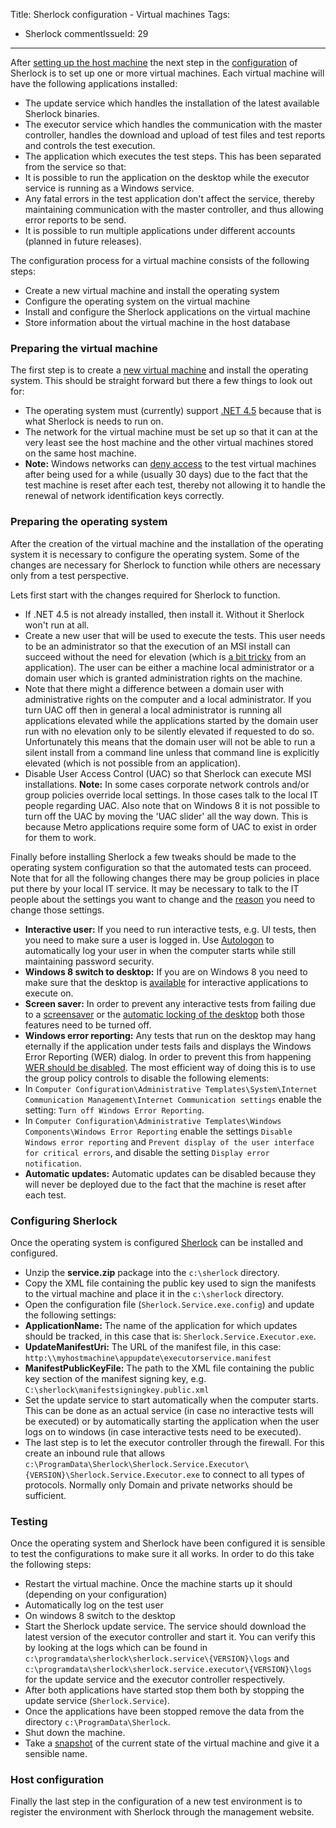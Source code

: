 Title: Sherlock configuration - Virtual machines
Tags:
  - Sherlock
commentIssueId: 29
---
After [setting up the host machine](/posts/2013-12-10_Setting-up-Sherlock-serverside.html) the next step in the [configuration](/posts/2013-12-04_Regression-testing-with-Sherlock.html) of Sherlock is to set up one or more virtual machines. Each virtual machine will have the following applications installed:

* The update service which handles the installation of the latest available Sherlock binaries.
* The executor service which handles the communication with the master controller, handles the download and upload of test files and test reports and controls the test execution.
* The application which executes the test steps. This has been separated from the service so that:
 * It is possible to run the application on the desktop while the executor service is running as a Windows service.
 * Any fatal errors in the test application don't affect the service, thereby maintaining communication with the master controller, and thus allowing error reports to be send.
 * It is possible to run multiple applications under different accounts (planned in future releases).

The configuration process for a virtual machine consists of the following steps:

* Create a new virtual machine and install the operating system
* Configure the operating system on the virtual machine
* Install and configure the Sherlock applications on the virtual machine
* Store information about the virtual machine in the host database

### Preparing the virtual machine
The first step is to create a [new virtual machine](http://technet.microsoft.com/en-us/library/cc772480.aspx) and install the operating system. This should be straight forward but there a few things to look out for:

* The operating system must (currently) support [.NET 4.5](http://en.wikipedia.org/wiki/.NET_Framework_version_history#.NET_Framework_4.5) because that is what Sherlock is needs to run on.
* The network for the virtual machine must be set up so that it can at the very least see the host machine and the other virtual machines stored on the same host machine.
 * **Note:** Windows networks can [deny access](http://www.petri.co.il/working-with-domain-member-virtual-machines-and-snapshots.htm) to the test virtual machines after being used for a while (usually 30 days) due to the fact that the test machine is reset after each test, thereby not allowing it to handle the renewal of network identification keys correctly.

### Preparing the operating system
After the creation of the virtual machine and the installation of the operating system it is necessary to configure the operating system. Some of the changes are necessary for Sherlock to function while others are necessary only from a test perspective.

Lets first start with the changes required for Sherlock to function.

* If .NET 4.5 is not already installed, then install it. Without it Sherlock won't run at all.
* Create a new user that will be used to execute the tests. This user needs to be an administrator so that the execution of an MSI install can succeed without the need for elevation (which is [a bit tricky](http://stackoverflow.com/questions/5098121/how-can-i-get-elevated-permissions-uac-via-impersonation-under-a-non-interacti) from an application). The user can be either a machine local administrator or a domain user  which is granted administration rights on the machine.
 * Note that there might a difference between a domain user with administrative rights on the computer and a local administrator. If you turn UAC off then in general a local administrator is running all applications elevated while the applications started by the domain user run with no elevation only to be silently elevated if requested to do so. Unfortunately this means that the domain user will not be able to run a silent install from a command line unless that command line is explicitly elevated (which is not possible from an application).
* Disable User Access Control (UAC) so that Sherlock can execute MSI installations. **Note:** In some cases corporate network controls and/or group policies override local settings. In those cases talk to the local IT people regarding UAC. Also note that on Windows 8 it is not possible to turn off the UAC by moving the 'UAC slider' all the way down. This is because Metro applications require some form of UAC to exist in order for them to work.

Finally before installing Sherlock a few tweaks should be made to the operating system configuration so that the automated tests can proceed. Note that for all the following changes there may be group policies in place put there by your local IT service. It may be necessary to talk to the IT people about the settings you want to change and the [reason](http://www.brianbondy.com/blog/id/100/) you need to change those settings.

* **Interactive user:** If you need to run interactive tests, e.g. UI tests, then you need to make sure a user is logged in. Use [Autologon](http://technet.microsoft.com/en-us/sysinternals/bb963905.aspx) to automatically log your user in when the computer starts while still maintaining password security.
* **Windows 8 switch to desktop:** If you are on Windows 8 you need to make sure that the desktop is [available](http://www.7tutorials.com/how-boot-desktop-windows-8-skip-start-screen) for interactive applications to execute on.
* **Screen saver:** In order to prevent any interactive tests from failing due to a [screensaver](http://windows.microsoft.com/en-nz/windows-vista/turn-your-screen-saver-on-or-off) or the [automatic locking of the desktop](http://answers.microsoft.com/en-us/windows/forum/windows_7-security/disable-automatic-lock-with-windows-7/daef8f0a-810f-46e8-9420-3c32c4bd6479) both those features need to be turned off.
* **Windows error reporting:** Any tests that run on the desktop may hang eternally if the application under tests fails and displays the Windows Error Reporting (WER) dialog. In order to prevent this from happening [WER should be disabled](http://4sysops.com/archives/how-to-disable-windows-error-reporting/). The most efficient way of doing this is to use the group policy controls to disable the following elements:
 * In `Computer Configuration\Administrative Templates\System\Internet Communication Management\Internet Communication settings` enable the setting: `Turn off Windows Error Reporting`.
 * In `Computer Configuration\Administrative Templates\Windows Components\Windows Error Reporting` enable the settings `Disable Windows error reporting` and `Prevent display of the user interface for critical errors`, and disable the setting `Display error notification`.
* **Automatic updates:** Automatic updates can be disabled because they will never be deployed due to the fact that the machine is reset after each test.

### Configuring Sherlock
Once the operating system is configured [Sherlock](/projects/sherlock.html) can be installed and configured.

* Unzip the **service.zip** package into the `c:\sherlock` directory.
* Copy the XML file containing the public key used to sign the manifests to the virtual machine and place it in the `c:\sherlock` directory.
* Open the configuration file (`Sherlock.Service.exe.config`) and update the following settings:
 * **ApplicationName:** The name of the application for which updates should be tracked, in this case that is: `Sherlock.Service.Executor.exe`.
 * **UpdateManifestUri:** The URL of the manifest file, in this case: `http:\\myhostmachine\appupdate\executorservice.manifest`
 * **ManifestPublicKeyFile:** The path to the XML file containing the public key section of the manifest signing key, e.g. `C:\sherlock\manifestsigningkey.public.xml`
* Set the update service to start automatically when the computer starts. This can be done as an actual service (in case no interactive tests will be executed) or by automatically starting the application when the user logs on to windows (in case interactive tests need to be executed).
* The last step is to let the executor controller through the firewall. For this create an inbound rule that allows `c:\ProgramData\Sherlock\Sherlock.Service.Executor\{VERSION}\Sherlock.Service.Executor.exe` to connect to all types of protocols. Normally only Domain and private networks should be sufficient.

### Testing
Once the operating system and Sherlock have been configured it is sensible to test the configurations to make sure it all works. In order to do this take the following steps:

* Restart the virtual machine. Once the machine starts up it should (depending on your configuration)
 * Automatically log on the test user
 * On windows 8 switch to the desktop
 * Start the Sherlock update service. The service should download the latest version of the executor controller and start it. You can verify this by looking at the logs which can be found in `c:\programdata\sherlock\sherlock.service\{VERSION}\logs` and `c:\programdata\sherlock\sherlock.service.executor\{VERSION}\logs` for the update service and the executor controller respectively.
* After both applications have started stop them both by stopping the update service (`Sherlock.Service`).
* Once the applications have been stopped remove the data from the directory `c:\ProgramData\Sherlock`.
* Shut down the machine.
* Take a [snapshot](http://blogs.msdn.com/b/virtual_pc_guy/archive/2008/01/16/managing-snapshots-with-hyper-v.aspx) of the current state of the virtual machine and give it a sensible name.


### Host configuration
Finally the last step in the configuration of a new test environment is to register the environment with Sherlock through the management website.
